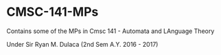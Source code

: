 # CMSC-141-MPs

Contains some of the MPs in Cmsc 141 - Automata and LAnguage Theory

Under Sir Ryan M. Dulaca (2nd Sem A.Y. 2016 - 2017)
